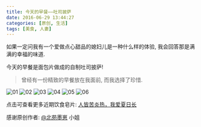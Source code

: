 ```yaml
---
title: 今天的早餐——吐司披萨
date: 2016-06-29 13:44:27
categories: [原创, 生活]
tags: [美食, 人妻]
---
```

如果一定问我有一个爱做点心甜品的媳妇儿是一种什么样的体验, 我会回答那是满满的幸福的味道.

今天的早餐是面包片做成的自制吐司披萨!

<!--more-->

> 曾经有一份精致的早餐放在我面前, 而我选择了珍惜.

![01](//ww3.sinaimg.cn/mw690/910ff108gw1f5bshaacpej21jk1jk12n.jpg)
![02](//ww2.sinaimg.cn/mw690/910ff108gw1f5bshcq9kkj21jk1jk7d4.jpg)
![03](//ww2.sinaimg.cn/mw690/910ff108gw1f5bshc0vhpj21jk1jkwpa.jpg)
![04](//ww2.sinaimg.cn/mw690/910ff108gw1f5bsheb37kj21jk1jkdph.jpg)
![05](//ww2.sinaimg.cn/mw690/910ff108gw1f5bshez02ej21jk1jk7d4.jpg)
![06](//ww2.sinaimg.cn/mw690/910ff108gw1f5bshfxunkj21jk1jk13j.jpg)

点击可查看更多近期饮食皂片: [人皆苦炎热，我爱夏日长](//mp.weixin.qq.com/s?__biz=MzA5Nzk2MjUyMQ==&mid=2651748061&idx=1&sn=03ab69c88dbeebd0e1efb5c4606159dd)

感谢原创作者: [@北苑墨崽](//weibo.com/manoir) 小姐
